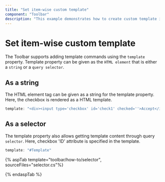 ```yaml
---
title: "Set item-wise custom template"
component: "Toolbar"
description: "This example demonstrates how to create custom template into the Essential JS 2 Toolbar component items."
---
```


# Set item-wise custom template

The Toolbar supports adding template commands using the  `template` property. Template property can be given as the `HTML element` that is either a `string`  or a `query selector`.

## As a string

The HTML element tag can be given as a string for the template property. Here, the checkbox is rendered as a HTML template.

```typescript
template: "<div><input type='checkbox' id='check1' checked=''>Accept</input></div>"

```

## As a selector

The template property also allows getting template content through query `selector`. Here, checkbox 'ID' attribute is specified in the template.

```typescript
template: "#Template"

```

{% aspTab  template="toolbar/how-to/selector", sourceFiles="selector.cs"%}

{% endaspTab %}